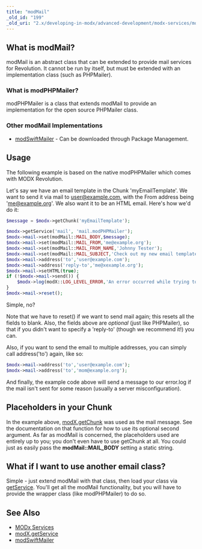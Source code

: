 ```yaml
---
title: "modMail"
_old_id: "199"
_old_uri: "2.x/developing-in-modx/advanced-development/modx-services/modmail"
---
```


## What is modMail?

modMail is an abstract class that can be extended to provide mail services for Revolution. It cannot be run by itself, but must be extended with an implementation class (such as PHPMailer).

### What is modPHPMailer?

modPHPMailer is a class that extends modMail to provide an implementation for the open source PHPMailer class.

### Other modMail Implementations

- [modSwiftMailer](/extras/revo/modswiftmailer "modSwiftMailer") - Can be downloaded through Package Management.

## Usage

The following example is based on the native modPHPMailer which comes with MODX Revolution.

Let's say we have an email template in the Chunk 'myEmailTemplate'. We want to send it via mail to user@example.com, with the From address being 'me@example.org'. We also want it to be an HTML email. Here's how we'd do it:

``` php 
$message = $modx->getChunk('myEmailTemplate');

$modx->getService('mail', 'mail.modPHPMailer');
$modx->mail->set(modMail::MAIL_BODY,$message);
$modx->mail->set(modMail::MAIL_FROM,'me@example.org');
$modx->mail->set(modMail::MAIL_FROM_NAME,'Johnny Tester');
$modx->mail->set(modMail::MAIL_SUBJECT,'Check out my new email template!');
$modx->mail->address('to','user@example.com');
$modx->mail->address('reply-to','me@xexample.org');
$modx->mail->setHTML(true);
if (!$modx->mail->send()) {
    $modx->log(modX::LOG_LEVEL_ERROR,'An error occurred while trying to send the email: '.$modx->mail->mailer->ErrorInfo);
}
$modx->mail->reset();
```

Simple, no?

Note that we have to reset() if we want to send mail again; this resets all the fields to blank. Also, the fields above are _optional_ (just like PHPMailer), so that if you didn't want to specify a 'reply-to' (though we recommend it!) you can.

Also, if you want to send the email to multiple addresses, you can simply call address('to') again, like so:

``` php 
$modx->mail->address('to','user@example.com');
$modx->mail->address('to','mom@example.org');
```

And finally, the example code above will send a message to our error.log if the mail isn't sent for some reason (usually a server misconfiguration).

## Placeholders in your Chunk

In the example above, [modX.getChunk](extending-modx/modx-class/reference/modx.getchunk "modX.getChunk") was used as the mail message. See the documentation on that function for how to use its optional second argument. As far as modMail is concerned, the placeholders used are entirely up to you; you don't even have to use getChunk at all. You could just as easily pass the **modMail::MAIL\_BODY** setting a static string.

## What if I want to use another email class?

Simple - just extend modMail with that class, then load your class via [getService](extending-modx/modx-class/reference/modx.getservice "modX.getService"). You'll get all the modMail functionality, but you will have to provide the wrapper class (like modPHPMailer) to do so.

## See Also

- [MODx Services](extending-modx/services "MODx Services")
- [modX.getService](extending-modx/modx-class/reference/modx.getservice "modX.getService")
- [modSwiftMailer](/extras/revo/modswiftmailer "modSwiftMailer")